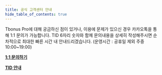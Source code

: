 ```yaml
---
title: 공식 고객센터 안내
hide_table_of_contents: true
---
```


[//]: # (联系客服)

Tbonus Pro에 대해 궁금하신 점이 있거나, 이용에 문제가 있으신 경우 카카오톡을 통해 1:1 문의가 가능합니다. TID 6자리 숫자와 함께 문의내용을 상세히 작성해주시면 순차적으로 최대한 빠른 시간 내 안내드리겠습니다. (운영시간 : 공휴일 제외 주중 10:00~19:00)

**[1:1 문의하기](http://pf.kakao.com/_xgkzBb)**

**[TID 안내](../guide/tid_description)**


